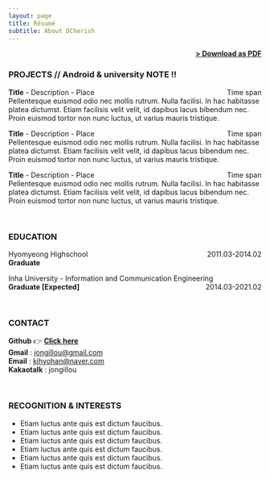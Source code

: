 ```yaml
---
layout: page
title: Résumé
subtitle: About DCherish
---
```


<span style="float: right; "><a href="{{ '/assets/resume.pdf' | prepend: site.baseurl }}"><strong>> Download as PDF</strong></a> </span>
<br>

### PROJECTS // Android & university NOTE !!

**Title** - Description - Place <span style="float: right; ">Time span</span>  
Pellentesque euismod odio nec mollis rutrum. Nulla facilisi. In hac habitasse platea dictumst. Etiam facilisis velit velit, id dapibus lacus bibendum nec. Proin euismod tortor non nunc luctus, ut varius mauris tristique.  

**Title** - Description - Place <span style="float: right; ">Time span</span>  
Pellentesque euismod odio nec mollis rutrum. Nulla facilisi. In hac habitasse platea dictumst. Etiam facilisis velit velit, id dapibus lacus bibendum nec. Proin euismod tortor non nunc luctus, ut varius mauris tristique.  

**Title** - Description - Place <span style="float: right; ">Time span</span>  
Pellentesque euismod odio nec mollis rutrum. Nulla facilisi. In hac habitasse platea dictumst. Etiam facilisis velit velit, id dapibus lacus bibendum nec. Proin euismod tortor non nunc luctus, ut varius mauris tristique.  
<pre>

</pre>
### EDUCATION

Hyomyeong Highschool <span style="float: right; ">2011.03-2014.02</span>  
**Graduate**  

Inha University - Information and Communication Engineering <span style="float: right; ">2014.03-2021.02</span>  
**Graduate [Expected]**  
<pre>

</pre>
### CONTACT

**Github** 👉 <a href="https://github.com/DCherish"><strong>Click here </strong> </a>  
**Gmail** : jongillou@gmail.com  
**Email** : kjhyohan@naver.com  
**Kakaotalk** : jongillou  
<pre>

</pre>
### RECOGNITION & INTERESTS

- Etiam luctus ante quis est dictum faucibus.
- Etiam luctus ante quis est dictum faucibus.
- Etiam luctus ante quis est dictum faucibus.
- Etiam luctus ante quis est dictum faucibus.
- Etiam luctus ante quis est dictum faucibus.
- Etiam luctus ante quis est dictum faucibus.
